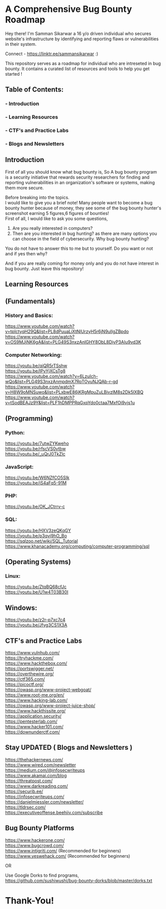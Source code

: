 # A Comprehensive Bug Bounty Roadmap 

Hey there! I'm Samman Sikarwar a 16 y/o driven individual who secures website's infrastructure by identifying and reporting flaws or vulnerabilities in their system.  

Connect - https://linktr.ee/sammansikarwar  :)

This repository serves as a roadmap for individual who are intreseted in bug bounty. It contains a curated list of resources and tools to help you get started !   

## Table of Contents:

### - Introduction
### - Learning Resources
### - CTF's and Practice Labs
### - Blogs and Newsletters

## Introduction

First of all you should know what bug bounty is,
So A bug bounty program is a security initiative that rewards security researchers for finding and reporting vulnerabilities in an organization's software or systems, making them more secure.  

Before breaking into the topics.  
I would like to give you a brief note!
Many people want to become a bug bounty hunter because of money, they see some of the bug bounty hunter's screenshot earning 5 figures,6 figures of bounties!  
First of all, I would like to ask you some questions,  
1) Are you really interested in computers?  
2) Then are you interested in bug hunting? as there are many options you can choose in the field of cybersecurity. Why bug bounty hunting?  

You do not have to answer this to me but to yourself. Do you want or not and if yes then why?  

And if you are really coming for money only and you do not have interest in bug bounty. Just leave this repository!  

## Learning Resources

## (Fundamentals)
### History and Basics:
https://www.youtube.com/watch?v=tpIctyqH29Q&list=PL8dPuuaLjXtNlUrzyH5r6jN9ulIgZBpdo  
https://www.youtube.com/watch?v=OS9MJjNK6gA&list=PLG49S3nxzAnlGHY8ObL8DiyP3AIu9vd3K  

### Computer Networking:
https://youtu.be/qiQR5rTSshw  
https://youtu.be/IPvYjXCsTg8  
https://www.youtube.com/watch?v=6LzuIch-wQo&list=PLG49S3nxzAnmpdmX7RoTOyuNJQAb-r-gd  
https://www.youtube.com/watch?v=H8W9oMNSuwo&list=PLxbwE86jKRgMpuZuLBivzlM8s2Dk5lXBQ  
https://www.youtube.com/watch?v=tSodBEAJz9Y&list=PLF1hDMPPRqGxpYdo0ctaa7MxfOi9vjs1u  

## (Programming)

### Python:
https://youtu.be/7utwZYKweho  
https://youtu.be/rfscVS0vtbw  
https://youtu.be/_uQrJ0TkZlc  

### JavaScript:
https://youtu.be/W6NZfCO5SIk  
https://youtu.be/jS4aFq5-91M  

### PHP:
https://youtu.be/OK_JCtrrv-c  

### SQL:
https://youtu.be/HXV3zeQKqGY  
https://youtu.be/p3qvj9hO_Bo  
https://sqlzoo.net/wiki/SQL_Tutorial  
https://www.khanacademy.org/computing/computer-programming/sql  

## (Operating Systems)

### Linux:
https://youtu.be/ZtqBQ68cfJc  
https://youtu.be/U1w4T03B30I  

## Windows:
https://youtu.be/z2r-p7xc7c4  
https://youtu.be/Jfvg3CS1X3A  

## CTF's and Practice Labs
https://www.vulnhub.com/  
https://tryhackme.com/  
https://www.hackthebox.com/  
https://portswigger.net/  
https://overthewire.org/  
https://ctf365.com/  
https://picoctf.org/  
https://owasp.org/www-project-webgoat/  
https://www.root-me.org/en/  
https://www.hacking-lab.com/  
https://owasp.org/www-project-juice-shop/  
https://www.hackthissite.org/  
https://application.security/  
https://pentesterlab.com/  
https://www.hacker101.com/  
https://downunderctf.com/  

## Stay UPDATED ( Blogs and Newsletters )
https://thehackernews.com/  
https://www.wired.com/newsletter  
https://medium.com/@infosecwriteups  
https://www.akamai.com/blog  
https://threatpost.com/  
https://www.darkreading.com/  
https://securib.ee/  
https://infosecwriteups.com/  
https://danielmiessler.com/newsletter/  
https://tldrsec.com/  
https://executiveoffense.beehiiv.com/subscribe  

## Bug Bounty Platforms
https://www.hackerone.com/  
https://www.bugcrowd.com/  
https://www.intigriti.com/ (Recommended for beginners)  
https://www.yeswehack.com/ (Recommended for beginners)  
  
OR  
  
Use Google Dorks to find programs,  
https://github.com/sushiwushi/bug-bounty-dorks/blob/master/dorks.txt  

# Thank-You!














